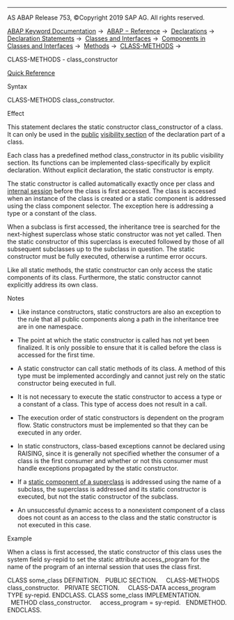   

* * *

AS ABAP Release 753, ©Copyright 2019 SAP AG. All rights reserved.

[ABAP Keyword Documentation](javascript:call_link\('abenabap.htm'\)) →  [ABAP − Reference](javascript:call_link\('abenabap_reference.htm'\)) →  [Declarations](javascript:call_link\('abendeclarations.htm'\)) →  [Declaration Statements](javascript:call_link\('abenabap_declarations.htm'\)) →  [Classes and Interfaces](javascript:call_link\('abenclasses_and_interfaces.htm'\)) →  [Components in Classes and Interfaces](javascript:call_link\('abenclass_ifac_components.htm'\)) →  [Methods](javascript:call_link\('abenmethods.htm'\)) →  [CLASS-METHODS](javascript:call_link\('abapclass-methods.htm'\)) → 

CLASS-METHODS - class\_constructor

[Quick Reference](javascript:call_link\('abapclass-methods_shortref.htm'\))

Syntax

CLASS-METHODS class\_constructor.

Effect

This statement declares the static constructor class\_constructor of a class. It can only be used in the [public](javascript:call_link\('abenpublic_glosry.htm'\) "Glossary Entry") [visibility section](javascript:call_link\('abenvisibility_section_glosry.htm'\) "Glossary Entry") of the declaration part of a class.

Each class has a predefined method class\_constructor in its public visibility section. Its functions can be implemented class-specifically by explicit declaration. Without explicit declaration, the static constructor is empty.

The static constructor is called automatically exactly once per class and [internal session](javascript:call_link\('abeninternal_session_glosry.htm'\) "Glossary Entry") before the class is first accessed. The class is accessed when an instance of the class is created or a static component is addressed using the class component selector. The exception here is addressing a type or a constant of the class.

When a subclass is first accessed, the inheritance tree is searched for the next-highest superclass whose static constructor was not yet called. Then the static constructor of this superclass is executed followed by those of all subsequent subclasses up to the subclass in question. The static constructor must be fully executed, otherwise a runtime error occurs.

Like all static methods, the static constructor can only access the static components of its class. Furthermore, the static constructor cannot explicitly address its own class.

Notes

-   Like instance constructors, static constructors are also an exception to the rule that all public components along a path in the inheritance tree are in one namespace.
    
-   The point at which the static constructor is called has not yet been finalized. It is only possible to ensure that it is called before the class is accessed for the first time.
    
-   A static constructor can call static methods of its class. A method of this type must be implemented accordingly and cannot just rely on the static constructor being executed in full.
    
-   It is not necessary to execute the static constructor to access a type or a constant of a class. This type of access does not result in a call.
    
-   The execution order of static constructors is dependent on the program flow. Static constructors must be implemented so that they can be executed in any order.
    
-   In static constructors, class-based exceptions cannot be declared using RAISING, since it is generally not specified whether the consumer of a class is the first consumer and whether or not this consumer must handle exceptions propagated by the static constructor.
    
-   If a [static component of a superclass](javascript:call_link\('abeninheritance_statical.htm'\)) is addressed using the name of a subclass, the superclass is addressed and its static constructor is executed, but not the static constructor of the subclass.
    
-   An unsuccessful dynamic access to a nonexistent component of a class does not count as an access to the class and the static constructor is not executed in this case.
    

Example

When a class is first accessed, the static constructor of this class uses the system field sy-repid to set the static attribute access\_program for the name of the program of an internal session that uses the class first.

CLASS some\_class DEFINITION.
  PUBLIC SECTION.
    CLASS-METHODS class\_constructor.
  PRIVATE SECTION.
    CLASS-DATA access\_program TYPE sy-repid.
ENDCLASS.
CLASS some\_class IMPLEMENTATION.
  METHOD class\_constructor.
    access\_program = sy-repid.
  ENDMETHOD.
ENDCLASS.